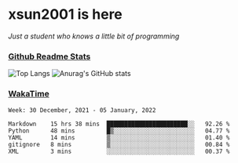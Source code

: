 # xsun2001 is here

*Just a student who knows a little bit of programming*

### [Github Readme Stats](https://github.com/anuraghazra/github-readme-stats)

![Top Langs](https://github-readme-stats.vercel.app/api/top-langs/?username=xsun2001&layout=compact&theme=radical) ![Anurag's GitHub stats](https://github-readme-stats.vercel.app/api?username=xsun2001&show_icons=true&theme=radical)

### [WakaTime](https://wakatime.com)

<!--START_SECTION:waka-->
```text
Week: 30 December, 2021 - 05 January, 2022

Markdown    15 hrs 38 mins  ███████████████████████░░   92.26 % 
Python      48 mins         █▒░░░░░░░░░░░░░░░░░░░░░░░   04.77 % 
YAML        14 mins         ▒░░░░░░░░░░░░░░░░░░░░░░░░   01.40 % 
gitignore   8 mins          ▒░░░░░░░░░░░░░░░░░░░░░░░░   00.84 % 
XML         3 mins          ░░░░░░░░░░░░░░░░░░░░░░░░░   00.37 % 
```
<!--END_SECTION:waka-->
